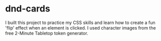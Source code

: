 # dnd-cards

I built this project to practice my CSS skills and learn how to create a fun 'flip' effect when an element is clicked. I used character images from the free 2-Minute Tabletop token generator.
